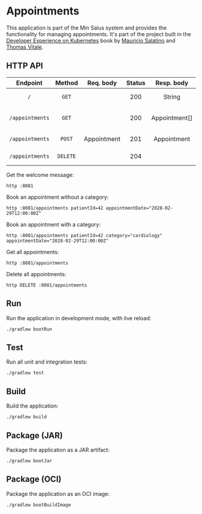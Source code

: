 # Appointments

This application is part of the Min Salus system and provides the functionality for managing appointments. It's part of the project built in the [Developer Experience on Kubernetes](#) book by [Mauricio Salatino](https://salaboy.com) and [Thomas Vitale](https://www.thomasvitale.com).

## HTTP API

| Endpoint	      | Method   | Req. body   | Status | Resp. body     | Description    		   	              |
|:---------------:|:--------:|:-----------:|:------:|:--------------:|:-------------------------------------|
| `/`             | `GET`    |             | 200    | String         | Welcome message.                     |
| `/appointments` | `GET`    |             | 200    | Appointment[]  | Get all the booked appointments.     |
| `/appointments` | `POST`   | Appointment | 201    | Appointment    | Book a new appointment.              |
| `/appointments` | `DELETE` |             | 204    |                | Delete all appointments.             |

Get the welcome message:

```shell script
http :8081
```

Book an appointment without a category:

```shell script
http :8081/appointments patientId=42 appointmentDate="2028-02-29T12:00:00Z"
```

Book an appointment with a category:

```shell script
http :8081/appointments patientId=42 category="cardiology" appointmentDate="2028-02-29T12:00:00Z"
```

Get all appointments:

```shell script
http :8081/appointments
```

Delete all appointments:

```shell script
http DELETE :8081/appointments
```

## Run

Run the application in development mode, with live reload:

```shell script
./gradlew bootRun
```

## Test

Run all unit and integration tests:

```shell script
./gradlew test
```

## Build

Build the application:

```shell script
./gradlew build
```

## Package (JAR)

Package the application as a JAR artifact:

```shell script
./gradlew bootJar
```

## Package (OCI)

Package the application as an OCI image:

```shell script
./gradlew bootBuildImage
```
